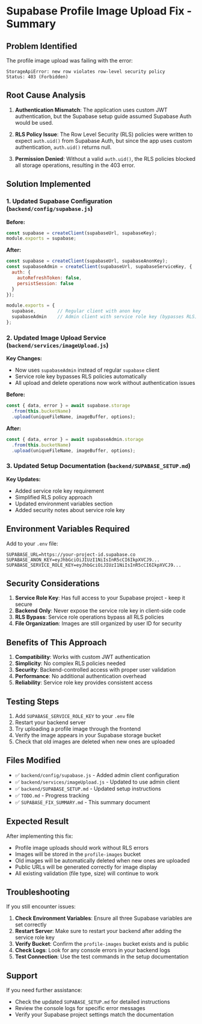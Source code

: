 # Supabase Profile Image Upload Fix - Summary

## Problem Identified

The profile image upload was failing with the error:
```
StorageApiError: new row violates row-level security policy
Status: 403 (Forbidden)
```

## Root Cause Analysis

1. **Authentication Mismatch**: The application uses custom JWT authentication, but the Supabase setup guide assumed Supabase Auth would be used.

2. **RLS Policy Issue**: The Row Level Security (RLS) policies were written to expect `auth.uid()` from Supabase Auth, but since the app uses custom authentication, `auth.uid()` returns null.

3. **Permission Denied**: Without a valid `auth.uid()`, the RLS policies blocked all storage operations, resulting in the 403 error.

## Solution Implemented

### 1. Updated Supabase Configuration (`backend/config/supabase.js`)

**Before:**
```javascript
const supabase = createClient(supabaseUrl, supabaseKey);
module.exports = supabase;
```

**After:**
```javascript
const supabase = createClient(supabaseUrl, supabaseAnonKey);
const supabaseAdmin = createClient(supabaseUrl, supabaseServiceKey, {
  auth: {
    autoRefreshToken: false,
    persistSession: false
  }
});

module.exports = {
  supabase,        // Regular client with anon key
  supabaseAdmin    // Admin client with service role key (bypasses RLS)
};
```

### 2. Updated Image Upload Service (`backend/services/imageUpload.js`)

**Key Changes:**
- Now uses `supabaseAdmin` instead of regular `supabase` client
- Service role key bypasses RLS policies automatically
- All upload and delete operations now work without authentication issues

**Before:**
```javascript
const { data, error } = await supabase.storage
  .from(this.bucketName)
  .upload(uniqueFileName, imageBuffer, options);
```

**After:**
```javascript
const { data, error } = await supabaseAdmin.storage
  .from(this.bucketName)
  .upload(uniqueFileName, imageBuffer, options);
```

### 3. Updated Setup Documentation (`backend/SUPABASE_SETUP.md`)

**Key Updates:**
- Added service role key requirement
- Simplified RLS policy approach
- Updated environment variables section
- Added security notes about service role key

## Environment Variables Required

Add to your `.env` file:
```env
SUPABASE_URL=https://your-project-id.supabase.co
SUPABASE_ANON_KEY=eyJhbGciOiJIUzI1NiIsInR5cCI6IkpXVCJ9...
SUPABASE_SERVICE_ROLE_KEY=eyJhbGciOiJIUzI1NiIsInR5cCI6IkpXVCJ9...
```

## Security Considerations

1. **Service Role Key**: Has full access to your Supabase project - keep it secure
2. **Backend Only**: Never expose the service role key in client-side code
3. **RLS Bypass**: Service role operations bypass all RLS policies
4. **File Organization**: Images are still organized by user ID for security

## Benefits of This Approach

1. **Compatibility**: Works with custom JWT authentication
2. **Simplicity**: No complex RLS policies needed
3. **Security**: Backend-controlled access with proper user validation
4. **Performance**: No additional authentication overhead
5. **Reliability**: Service role key provides consistent access

## Testing Steps

1. Add `SUPABASE_SERVICE_ROLE_KEY` to your `.env` file
2. Restart your backend server
3. Try uploading a profile image through the frontend
4. Verify the image appears in your Supabase storage bucket
5. Check that old images are deleted when new ones are uploaded

## Files Modified

- ✅ `backend/config/supabase.js` - Added admin client configuration
- ✅ `backend/services/imageUpload.js` - Updated to use admin client
- ✅ `backend/SUPABASE_SETUP.md` - Updated setup instructions
- ✅ `TODO.md` - Progress tracking
- ✅ `SUPABASE_FIX_SUMMARY.md` - This summary document

## Expected Result

After implementing this fix:
- Profile image uploads should work without RLS errors
- Images will be stored in the `profile-images` bucket
- Old images will be automatically deleted when new ones are uploaded
- Public URLs will be generated correctly for image display
- All existing validation (file type, size) will continue to work

## Troubleshooting

If you still encounter issues:

1. **Check Environment Variables**: Ensure all three Supabase variables are set correctly
2. **Restart Server**: Make sure to restart your backend after adding the service role key
3. **Verify Bucket**: Confirm the `profile-images` bucket exists and is public
4. **Check Logs**: Look for any console errors in your backend logs
5. **Test Connection**: Use the test commands in the setup documentation

## Support

If you need further assistance:
- Check the updated `SUPABASE_SETUP.md` for detailed instructions
- Review the console logs for specific error messages
- Verify your Supabase project settings match the documentation
